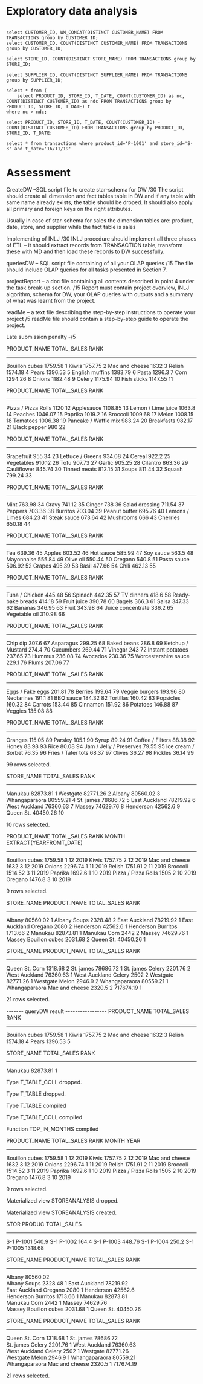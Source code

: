 # Exploratory data analysis

```

select CUSTOMER_ID, WM_CONCAT(DISTINCT CUSTOMER_NAME) FROM TRANSACTIONS group by CUSTOMER_ID;
select CUSTOMER_ID, COUNT(DISTINCT CUSTOMER_NAME) FROM TRANSACTIONS group by CUSTOMER_ID;

select STORE_ID, COUNT(DISTINCT STORE_NAME) FROM TRANSACTIONS group by STORE_ID;

select SUPPLIER_ID, COUNT(DISTINCT SUPPLIER_NAME) FROM TRANSACTIONS group by SUPPLIER_ID;

select * from (
    select PRODUCT_ID, STORE_ID, T_DATE, COUNT(CUSTOMER_ID) as nc, COUNT(DISTINCT CUSTOMER_ID) as ndc FROM TRANSACTIONS group by PRODUCT_ID, STORE_ID, T_DATE) t
where nc > ndc;

select PRODUCT_ID, STORE_ID, T_DATE, COUNT(CUSTOMER_ID) - COUNT(DISTINCT CUSTOMER_ID) FROM TRANSACTIONS group by PRODUCT_ID, STORE_ID, T_DATE;

select * from transactions where product_id='P-1001' and store_id='S-3' and t_date='16/11/19'

```


# Assessment

CreateDW –SQL script file to create star-schema for DW /30
The script should create all dimension and fact tables table in DW and if any table with same name already exists, the table should be droped. It should also apply all primary and foreign keys on the right attributes.

Usually in case of star-schema for sales the dimension tables are: product, date, store, and supplier while the fact table is sales

Implementing of INLJ /30
INLJ procedure should implement all three phases of ETL – it should extract records from TRANSACTION table, transform these with MD and then load these records to DW successfully.

queriesDW – SQL script file containing of all your OLAP queries /15
The file should include OLAP queries for all tasks presented in Section 7.

projectReport – a doc file containing all contents described in point 4 under the task break-up section. /15
Report must contain project overview, INLJ algorithm, schema for DW, your OLAP queries with outputs and a summary of what was learnt from the project.

readMe – a text file describing the step-by-step instructions to operate your project /5
readMe file should contain a step-by-step guide to operate the project.

Late submission penalty -/5









PRODUCT_NAME                   TOTAL_SALES       RANK
------------------------------ ----------- ----------
Bouillon cubes                     1759.58          1
Kiwis                              1757.75          2
Mac and cheese                        1632          3
Relish                             1574.18          4
Pears                              1396.53          5
English muffins                    1383.79          6
Pasta                               1296.3          7
Corn                               1294.26          8
Onions                             1182.48          9
Celery                             1175.94         10
Fish sticks                        1147.55         11

PRODUCT_NAME                   TOTAL_SALES       RANK
------------------------------ ----------- ----------
Pizza / Pizza Rolls                   1120         12
Applesauce                         1108.85         13
Lemon / Lime juice                  1063.8         14
Peaches                            1046.07         15
Paprika                             1019.2         16
Broccoli                           1009.68         17
Melon                              1008.15         18
Tomatoes                           1006.38         19
Pancake / Waffle mix                983.24         20
Breakfasts                          982.17         21
Black pepper                           980         22

PRODUCT_NAME                   TOTAL_SALES       RANK
------------------------------ ----------- ----------
Grapefruit                          955.34         23
Lettuce / Greens                    934.08         24
Cereal                               922.2         25
Vegetables                          910.12         26
Tofu                                907.73         27
Garlic                              905.25         28
Cilantro                            863.36         29
Cauliflower                         845.74         30
Tinned meats                        812.15         31
Soups                               811.44         32
Squash                              799.24         33

PRODUCT_NAME                   TOTAL_SALES       RANK
------------------------------ ----------- ----------
Mint                                763.98         34
Gravy                               741.12         35
Ginger                                 738         36
Salad dressing                      711.54         37
Peppers                             703.36         38
Burritos                            703.04         39
Peanut butter                       695.76         40
Lemons / Limes                      684.23         41
Steak sauce                         673.64         42
Mushrooms                              666         43
Cherries                            650.18         44

PRODUCT_NAME                   TOTAL_SALES       RANK
------------------------------ ----------- ----------
Tea                                 639.36         45
Apples                              603.52         46
Hot sauce                           585.99         47
Soy sauce                            563.5         48
Mayonnaise                          555.84         49
Olive oil                           550.44         50
Oregano                              540.8         51
Pasta sauce                         506.92         52
Grapes                              495.39         53
Basil                               477.66         54
Chili                               462.13         55

PRODUCT_NAME                   TOTAL_SALES       RANK
------------------------------ ----------- ----------
Tuna / Chicken                      445.48         56
Spinach                             442.35         57
TV dinners                           418.6         58
Ready-bake breads                   414.18         59
Fruit juice                         390.78         60
Bagels                               366.3         61
Salsa                               347.33         62
Bananas                             346.95         63
Fruit                               343.98         64
Juice concentrate                    336.2         65
Vegetable oil                       310.98         66

PRODUCT_NAME                   TOTAL_SALES       RANK
------------------------------ ----------- ----------
Chip dip                             307.6         67
Asparagus                           299.25         68
Baked beans                          286.8         69
Ketchup / Mustard                    274.4         70
Cucumbers                           269.44         71
Vinegar                                243         72
Instant potatoes                    237.65         73
Hummus                              236.08         74
Avocados                            230.36         75
Worcestershire sauce                 229.1         76
Plums                               207.06         77

PRODUCT_NAME                   TOTAL_SALES       RANK
------------------------------ ----------- ----------
Eggs / Fake eggs                    201.81         78
Berries                             199.64         79
Veggie burgers                      193.96         80
Nectarines                           191.1         81
BBQ sauce                           184.32         82
Tortillas                           160.42         83
Popsicles                           160.32         84
Carrots                             153.44         85
Cinnamon                            151.92         86
Potatoes                            146.88         87
Veggies                             135.08         88

PRODUCT_NAME                   TOTAL_SALES       RANK
------------------------------ ----------- ----------
Oranges                             115.05         89
Parsley                              105.1         90
Syrup                                89.24         91
Coffee / Filters                     88.38         92
Honey                                83.98         93
Rice                                 80.08         94
Jam / Jelly / Preserves              79.55         95
Ice cream / Sorbet                   76.35         96
Fries / Tater tots                   68.37         97
Olives                               36.27         98
Pickles                              36.14         99

99 rows selected. 


STORE_NAME           TOTAL_SALES       RANK
-------------------- ----------- ----------
Manukau                 82873.81          1
Westgate                82771.26          2
Albany                  80560.02          3
Whangaparaora           80559.21          4
St. james               78686.72          5
East Auckland           78219.92          6
West Auckland           76360.63          7
Massey                  74629.76          8
Henderson                42562.6          9
Queen St.               40450.26         10

10 rows selected. 


PRODUCT_NAME                   TOTAL_SALES       RANK      MONTH EXTRACT(YEARFROMT_DATE)
------------------------------ ----------- ---------- ---------- -----------------------
Bouillon cubes                     1759.58          1         12                    2019
Kiwis                              1757.75          2         12                    2019
Mac and cheese                        1632          3         12                    2019
Onions                             2296.74          1         11                    2019
Relish                             1751.91          2         11                    2019
Broccoli                           1514.52          3         11                    2019
Paprika                             1692.6          1         10                    2019
Pizza / Pizza Rolls                   1505          2         10                    2019
Oregano                             1476.8          3         10                    2019

9 rows selected. 


STORE_NAME           PRODUCT_NAME                   TOTAL_SALES       RANK
-------------------- ------------------------------ ----------- ----------
Albany                                                 80560.02          1
Albany               Soups                              2328.48          2
East Auckland                                          78219.92          1
East Auckland        Oregano                               2080          2
Henderson                                               42562.6          1
Henderson            Burritos                           1713.66          2
Manukau                                                82873.81          1
Manukau              Corn                                  2442          2
Massey                                                 74629.76          1
Massey               Bouillon cubes                     2031.68          2
Queen St.                                              40450.26          1

STORE_NAME           PRODUCT_NAME                   TOTAL_SALES       RANK
-------------------- ------------------------------ ----------- ----------
Queen St.            Corn                               1318.68          2
St. james                                              78686.72          1
St. james            Celery                             2201.76          2
West Auckland                                          76360.63          1
West Auckland        Celery                                2502          2
Westgate                                               82771.26          1
Westgate             Melon                               2946.9          2
Whangaparaora                                          80559.21          1
Whangaparaora        Mac and cheese                      2320.5          2
                                                      717674.19          1

21 rows selected. 









------- queryDW result -----------------
PRODUCT_NAME                   TOTAL_SALES       RANK
------------------------------ ----------- ----------
Bouillon cubes                     1759.58          1
Kiwis                              1757.75          2
Mac and cheese                        1632          3
Relish                             1574.18          4
Pears                              1396.53          5


STORE_NAME           TOTAL_SALES       RANK
-------------------- ----------- ----------
Manukau                 82873.81          1


Type T_TABLE_COLL dropped.


Type T_TABLE dropped.


Type T_TABLE compiled


Type T_TABLE_COLL compiled


Function TOP_IN_MONTHS compiled


PRODUCT_NAME                   TOTAL_SALES       RANK      MONTH       YEAR
------------------------------ ----------- ---------- ---------- ----------
Bouillon cubes                     1759.58          1         12       2019
Kiwis                              1757.75          2         12       2019
Mac and cheese                        1632          3         12       2019
Onions                             2296.74          1         11       2019
Relish                             1751.91          2         11       2019
Broccoli                           1514.52          3         11       2019
Paprika                             1692.6          1         10       2019
Pizza / Pizza Rolls                   1505          2         10       2019
Oregano                             1476.8          3         10       2019

9 rows selected. 


Materialized view STOREANALYSIS dropped.


Materialized view STOREANALYSIS created.


STOR PRODUC TOTAL_SALES
---- ------ -----------
S-1  P-1001       540.9
S-1  P-1002       164.4
S-1  P-1003      448.76
S-1  P-1004       250.2
S-1  P-1005     1318.68


STORE_NAME           PRODUCT_NAME                   TOTAL_SALES       RANK
-------------------- ------------------------------ ----------- ----------
Albany                                                 80560.02           
Albany               Soups                              2328.48          1
East Auckland                                          78219.92           
East Auckland        Oregano                               2080          1
Henderson                                               42562.6           
Henderson            Burritos                           1713.66          1
Manukau                                                82873.81           
Manukau              Corn                                  2442          1
Massey                                                 74629.76           
Massey               Bouillon cubes                     2031.68          1
Queen St.                                              40450.26           

STORE_NAME           PRODUCT_NAME                   TOTAL_SALES       RANK
-------------------- ------------------------------ ----------- ----------
Queen St.            Corn                               1318.68          1
St. james                                              78686.72           
St. james            Celery                             2201.76          1
West Auckland                                          76360.63           
West Auckland        Celery                                2502          1
Westgate                                               82771.26           
Westgate             Melon                               2946.9          1
Whangaparaora                                          80559.21           
Whangaparaora        Mac and cheese                      2320.5          1
                                                      717674.19           

21 rows selected. 

